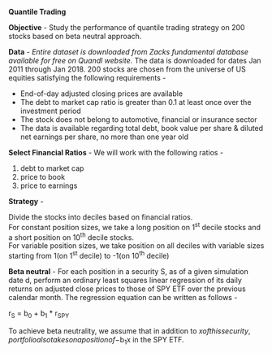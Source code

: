 **Quantile Trading**

**Objective** -  Study the performance of quantile trading strategy on 200 stocks based on beta neutral approach. 

**Data** - 
*Entire dataset is downloaded from Zacks fundamental database available for free on Quandl website.*
The data is downloaded for dates Jan 2011 through Jan 2018. 200 stocks are chosen from the universe of US equities satisfying the following requirements - 

- End-of-day adjusted closing prices are available
- The debt to market cap ratio is greater than 0.1 at least once over the investment period
- The stock does not belong to automotive, financial or insurance sector
- The data is available regarding total debt, book value per share & diluted net earnings per share, no more than one year old

**Select Financial Ratios** - 
We will work with the following ratios - 
1. debt to market cap
2. price to book
3. price to earnings

**Strategy** - 

Divide the stocks into deciles based on financial ratios. 
<br>
For constant position sizes, we take a long position on 1<sup>st</sup> decile stocks and a short position on 10<sup>th</sup> decile stocks. 
<br>
For variable position sizes, we take position on all deciles with variable sizes starting from 1(on 1<sup>st</sup> decile) to -1(on 10<sup>th</sup> decile)

**Beta neutral** - 
For each position in a security S, as of a given simulation date d, perform an ordinary least squares linear regression of its daily returns on adjusted close prices to those of SPY ETF over the previous calendar month. The regression equation can be written as follows - 

r<sub>S</sub> = b<sub>0</sub> + b<sub>1</sub> * r<sub>SPY</sub>

To achieve beta neutrality, we assume that in addition to $x of this security, portfolio also takes on a position of -$b<sub>1</sub>x in the SPY ETF. 


